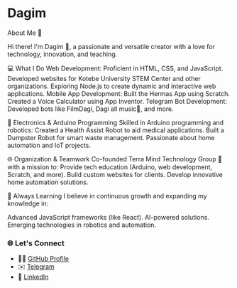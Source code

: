 # Dagim
About Me 🌟

Hi there! I'm Dagim 👋, a passionate and versatile creator with a love for technology, innovation, and teaching.

💻 What I Do
  Web Development: Proficient in HTML, CSS, and JavaScript.
      Developed websites for Kotebe University STEM Center and other organizations.
      Exploring Node.js to create dynamic and interactive web applications.
  Mobile App Development:
      Built the Hermas App using Scratch.
      Created a Voice Calculator using App Inventor.
  Telegram Bot Development:
      Developed bots like FilmDagi, Dagi all music🎤, and more.


🤖 Electronics & Arduino Programming
      Skilled in Arduino programming and robotics:
         Created a Health Assist Robot to aid medical applications.
         Built a Dumpster Robot for smart waste management.
         Passionate about home automation and IoT projects.

🌐 Organization & Teamwork
   Co-founded Terra Mind Technology Group 🌱 with a mission to:
   Provide tech education (Arduino, web development, Scratch, and more).
   Build custom websites for clients.
   Develop innovative home automation solutions.

🚀 Always Learning
   I believe in continuous growth and expanding my knowledge in:

   Advanced JavaScript frameworks (like React).
   AI-powered solutions.
   Emerging technologies in robotics and automation.
### 🌐 Let's Connect

- 👨‍💻 [GitHub Profile](https://github.com/your-username)  
- ✉️ [Telegram](https://t.me/@glack3421)  
- 🔗 [LinkedIn](https://www.linkedin.com/in/mikidagi-man-198774332/)


    

